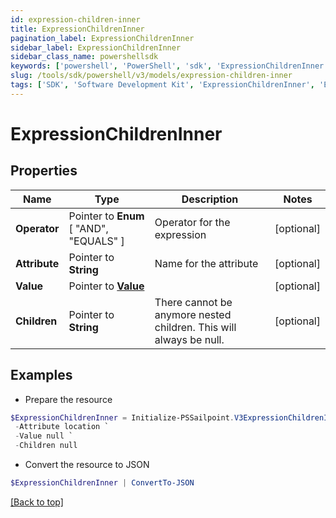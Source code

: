 ```yaml
---
id: expression-children-inner
title: ExpressionChildrenInner
pagination_label: ExpressionChildrenInner
sidebar_label: ExpressionChildrenInner
sidebar_class_name: powershellsdk
keywords: ['powershell', 'PowerShell', 'sdk', 'ExpressionChildrenInner', 'ExpressionChildrenInner'] 
slug: /tools/sdk/powershell/v3/models/expression-children-inner
tags: ['SDK', 'Software Development Kit', 'ExpressionChildrenInner', 'ExpressionChildrenInner']
---
```



# ExpressionChildrenInner

## Properties

Name | Type | Description | Notes
------------ | ------------- | ------------- | -------------
**Operator** |  Pointer to  **Enum** [  "AND",    "EQUALS" ] | Operator for the expression | [optional] 
**Attribute** |  Pointer to **String** | Name for the attribute | [optional] 
**Value** |  Pointer to [**Value**](value) |  | [optional] 
**Children** |  Pointer to **String** | There cannot be anymore nested children. This will always be null. | [optional] 

## Examples

- Prepare the resource
```powershell
$ExpressionChildrenInner = Initialize-PSSailpoint.V3ExpressionChildrenInner  -Operator EQUALS `
 -Attribute location `
 -Value null `
 -Children null
```

- Convert the resource to JSON
```powershell
$ExpressionChildrenInner | ConvertTo-JSON
```


[[Back to top]](#) 

